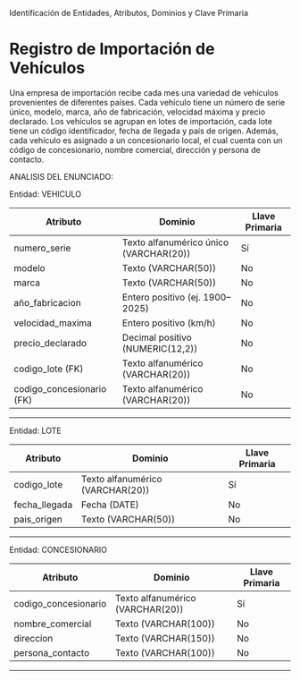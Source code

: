 Identificación de Entidades, Atributos, Dominios y Clave Primaria

# Registro de Importación de Vehículos
Una empresa de importación recibe cada mes una variedad de vehículos provenientes de diferentes países. Cada vehículo tiene un número de serie único, modelo, marca, año de fabricación, velocidad máxima y precio declarado. Los vehículos se agrupan en lotes de importación, cada lote tiene un código identificador, fecha de llegada y país de origen. Además, cada vehículo es asignado a un concesionario local, el cual cuenta con un código de concesionario, nombre comercial, dirección y persona de contacto.

ANALISIS DEL ENUNCIADO:


 Entidad: VEHICULO

| **Atributo**        | **Dominio**                             | **Llave Primaria** |
|----------------------|------------------------------------------|--------------------|
| numero_serie         | Texto alfanumérico único (VARCHAR(20))  |  Sí |
| modelo               | Texto (VARCHAR(50))                     |  No |
| marca                | Texto (VARCHAR(50))                     |  No |
| año_fabricacion      | Entero positivo (ej. 1900–2025)         |  No |
| velocidad_maxima     | Entero positivo (km/h)                  |  No |
| precio_declarado     | Decimal positivo (NUMERIC(12,2))        |  No |
| codigo_lote (FK)     | Texto alfanumérico (VARCHAR(20))        |  No |
| codigo_concesionario (FK) | Texto alfanumérico (VARCHAR(20))   |  No |

---

Entidad: LOTE

| **Atributo**   | **Dominio**                       | **Llave Primaria** |
|----------------|------------------------------------|--------------------|
| codigo_lote    | Texto alfanumérico (VARCHAR(20))  |  Sí |
| fecha_llegada  | Fecha (DATE)                      |  No |
| pais_origen    | Texto (VARCHAR(50))               |  No |

---

 Entidad: CONCESIONARIO

| **Atributo**       | **Dominio**                       | **Llave Primaria** |
|---------------------|------------------------------------|--------------------|
| codigo_concesionario | Texto alfanumérico (VARCHAR(20)) |  Sí |
| nombre_comercial    | Texto (VARCHAR(100))              |  No |
| direccion           | Texto (VARCHAR(150))              |  No |
| persona_contacto    | Texto (VARCHAR(100))              |  No |

---



